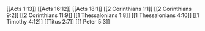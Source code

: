 [[Acts 1:13]]
[[Acts 16:12]]
[[Acts 18:1]]
[[2 Corinthians 1:1]]
[[2 Corinthians 9:2]]
[[2 Corinthians 11:9]]
[[1 Thessalonians 1:8]]
[[1 Thessalonians 4:10]]
[[1 Timothy 4:12]]
[[Titus 2:7]]
[[1 Peter 5:3]]
